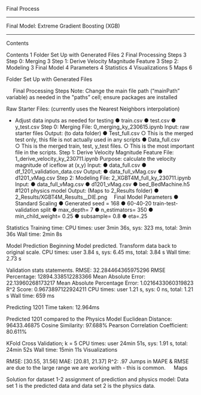 Final Process


________________________________________
Final Model: Extreme Gradient Boosting (XGB)
________________________________________
Contents

Contents	1
Folder Set Up with Generated Files	2
Final Processing Steps	3
Step 0: Merging	3
Step 1: Derive Velocity Magnitude Feature	3
Step 2: Modeling	3
Final Model	4
Parameters	4
Statistics	4
Visualizations	5
Maps	6





Folder Set Up with Generated Files
 
 
Final Processing Steps
Note: Change the main file path (“mainPath” variable) as needed in the "paths” cell; ensure packages are installed

Raw Starter Files: (currently uses the Nearest Neighbors interpolation) 
-	Adjust data inputs as needed for testing
●	train.csv
●	test.csv
●	y_test.csv
Step 0: Merging
File:  0_merging_ky_230615.ipynb
Input: raw starter files
Output: (to data folder)
●	Test_full.csv
○	This is the merged test only, this file is not actually used in any scripts
●	Data_full.csv	
○	This is the merged train, test, y_test files. 
○	This is the most important file in the scripts.
Step 1: Derive Velocity Magnitude Feature
File:  1_derive_velocity_ky_230711.ipynb
Purpose: calculate the velocity magnitude of iceflow at (x,y)
Input: 
●	data_full.csv
●	df_1201_validation_data.csv 
Output: 
●	data_full_vMag.csv
●	d1201_vMag.csv
Step 2: Modeling
File:  2_XGBT4M_full_ky_230711.ipynb
Input:
●	data_full_vMag.csv
●	d1201_vMag.csv
●	bed_BedMachine.h5 	#1201 physics model
Output: (Maps to 2_Results folder)
●	2_Results/XGBT4M_Results_<datetime>_D<depth of tree>I<number of iterations>E<assigned eta>.png 
Final Model
Parameters
●	Standard Scaling
●	Generated seed = 168
●	60-40-20 train-test-validation split
●	max_depth= 7
●	n_estimators= 350
●	min_child_weight= 0.25
●	subsample= 0.8
●	eta=.25

Statistics
Training time:
CPU times: user 3min 36s, sys: 323 ms, total: 3min 36s
Wall time: 2min 8s

Model Prediction Beginning
Model predicted.
Transform data back to original scale.
CPU times: user 3.84 s, sys: 6.45 ms, total: 3.84 s
Wall time: 2.73 s

Validation stats statements.
RMSE: 32.284464365975296
RMSE Percentage: 12894.338512283366
Mean Absolute Error: 22.13960268173217
Mean Absolute Percentage Error: 1.0216433060319823
R^2 Score: 0.9673897122924211
CPU times: user 1.21 s, sys: 0 ns, total: 1.21 s
Wall time: 659 ms

Predicting 1201
Time taken: 12.964ms

Predicted 1201 compared to the Physics Model
Euclidean Distance: 96433.46875
Cosine Similarity: 97.688%
Pearson Correlation Coefficient: 80.611%

KFold Cross Validation; k = 5
CPU times: user 24min 51s, sys: 1.91 s, total: 24min 52s
Wall time: 15min 11s
Visualizations 
  



RMSE: [30.55, 31.56]
MAE: [20.81, 21.37]
R^2: .97
Jumps in MAPE & RMSE are due to the large range we are working with - this is common.
 
Maps

Solution for dataset 1-2 assignment of prediction and physics model: 
Data set 1 is the predicted data and data set 2 is the physics data. 
 
 

	

